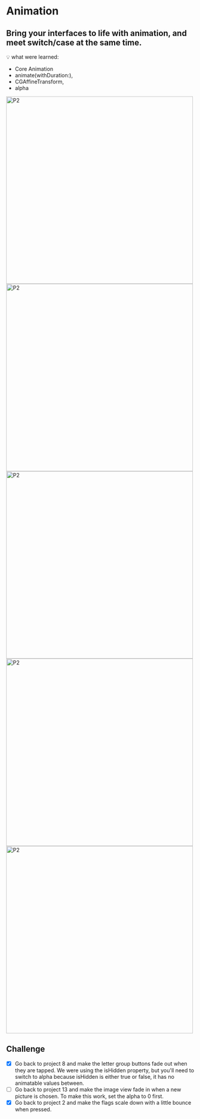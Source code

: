 # Animation

## Bring your interfaces to life with animation, and meet switch/case at the same time.

💡 what were learned:
- Core Animation
- animate(withDuration:), 
- CGAffineTransform, 
- alpha

<img width="500" alt="P2" src="https://sun9-32.userapi.com/impg/zjePiFLypI43ucd3lENQuKG9IAgM1i62x1u0Gw/VSXcvIUtWtI.jpg?size=2224x1668&quality=95&sign=c57fc0b94670e767808c3686411eb453&type=album"> <img width="500" alt="P2" src="https://sun9-13.userapi.com/impg/myUPkZQAWALPQE3SMxM_K_mewlPNzFhaGZfx8Q/mKYo3JDzQQ4.jpg?size=2224x1668&quality=95&sign=ba7a673c1a4f69b973b0a5d61ebff310&type=album"> <img width="500" alt="P2" src="https://sun9-59.userapi.com/impg/5GlfchgQyxBxRQarlVQtswAseZ3XG_6Ejlp98A/tSbdbteAkAY.jpg?size=2224x1668&quality=95&sign=e7c63f651fd315c94c3a7fc908ee9ddd&type=album"> <img width="500" alt="P2" src="https://sun9-64.userapi.com/impg/He6ow59FdnAHhT3gLM8h4R4FamoQ7i7yCb6y1A/c-keykYDk4A.jpg?size=2224x1668&quality=95&sign=48688a5f62aa70b2c12716519f4071c1&type=album"> <img width="500" alt="P2" src="https://sun9-43.userapi.com/impg/I1U-yUVSsAx0GtrWiIDEEsZDlrmPSCZA2P1gfQ/lIl9wNqvHGw.jpg?size=2224x1668&quality=95&sign=791414c2ccda4824ad523172a3c9eb3f&type=album"> 

## Challenge

- [x] Go back to project 8 and make the letter group buttons fade out when they are tapped. We were using the isHidden property, but you'll need to switch to alpha because isHidden is either true or false, it has no animatable values between.
- [ ] Go back to project 13 and make the image view fade in when a new picture is chosen. To make this work, set the alpha to 0 first.
- [x] Go back to project 2 and make the flags scale down with a little bounce when pressed.
